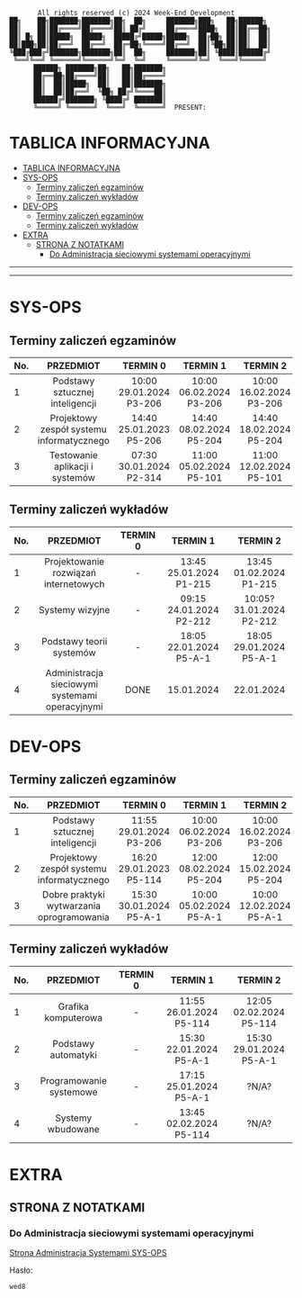 ```
       All rights reserved (c) 2024 Week-End Development
██╗    ██╗███████╗███████╗██╗  ██╗     ███████╗███╗   ██╗██████╗
██║    ██║██╔════╝██╔════╝██║ ██╔╝     ██╔════╝████╗  ██║██╔══██╗
██║ █╗ ██║█████╗  █████╗  █████╔╝█████╗█████╗  ██╔██╗ ██║██║  ██║
██║███╗██║██╔══╝  ██╔══╝  ██╔═██╗╚════╝██╔══╝  ██║╚██╗██║██║  ██║
╚███╔███╔╝███████╗███████╗██║  ██╗     ███████╗██║ ╚████║██████╔╝
 ╚══╝╚══╝ ╚══════╝╚══════╝╚═╝  ╚═╝     ╚══════╝╚═╝  ╚═══╝╚═════╝
      ██████╗ ███████╗██╗   ██╗███████╗
      ██╔══██╗██╔════╝██║   ██║██╔════╝
      ██║  ██║█████╗  ██║   ██║███████╗
      ██║  ██║██╔══╝  ╚██╗ ██╔╝╚════██║
      ██████╔╝███████╗ ╚████╔╝ ███████║
      ╚═════╝ ╚══════╝  ╚═══╝  ╚══════╝  PRESENT:
```
# TABLICA INFORMACYJNA
- [TABLICA INFORMACYJNA](#tablica-informacyjna)
- [SYS-OPS](#sys-ops)
  - [Terminy zaliczeń egzaminów](#terminy-zaliczeń-egzaminów)
  - [Terminy zaliczeń wykładów](#terminy-zaliczeń-wykładów)
- [DEV-OPS](#dev-ops)
  - [Terminy zaliczeń egzaminów](#terminy-zaliczeń-egzaminów-1)
  - [Terminy zaliczeń wykładów](#terminy-zaliczeń-wykładów-1)
- [EXTRA](#extra)
  - [STRONA Z NOTATKAMI](#strona-z-notatkami)
    - [Do Administracja sieciowymi systemami operacyjnymi](#do-administracja-sieciowymi-systemami-operacyjnymi)
---
---
# SYS-OPS
## Terminy zaliczeń egzaminów
| No. |                 PRZEDMIOT                 |        TERMIN 0         |        TERMIN 1         |        TERMIN 2         |
| --- | :---------------------------------------: | :---------------------: | :---------------------: | :---------------------: |
| 1   |      Podstawy sztucznej inteligencji      | 10:00 29.01.2024 P3-206 | 10:00 06.02.2024 P3-206 | 10:00 16.02.2024 P3-206 |
| 2   | Projektowy zespół systemu informatycznego | 14:40 25.01.2023 P5-206 | 14:40 08.02.2024 P5-204 | 14:40 18.02.2024 P5-204 |
| 3   |      Testowanie aplikacji i systemów      | 07:30 30.01.2024 P2-314 | 11:00 05.02.2024 P5-101 | 11:00 12.02.2024 P5-101 |
## Terminy zaliczeń wykładów
| No. |                    PRZEDMIOT                    | TERMIN 0 |        TERMIN 1         |         TERMIN 2         |
| --- | :---------------------------------------------: | :------: | :---------------------: | :----------------------: |
| 1   |      Projektowanie rozwiązań internetowych      |    -     | 13:45 25.01.2024 P1-215 | 13:45 01.02.2024 P1-215  |
| 2   |                 Systemy wizyjne                 |    -     | 09:15 24.01.2024 P2-212 | 10:05? 31.01.2024 P2-212 |
| 3   |            Podstawy teorii systemów             |    -     | 18:05 22.01.2024 P5-A-1 | 18:05 29.01.2024 P5-A-1  |
| 4   | Administracja sieciowymi systemami operacyjnymi |   DONE   |       15.01.2024        |        22.01.2024        |

# DEV-OPS
## Terminy zaliczeń egzaminów
| No. |                 PRZEDMIOT                 |        TERMIN 0         |        TERMIN 1         |        TERMIN 2         |
| --- | :---------------------------------------: | :---------------------: | :---------------------: | :---------------------: |
| 1   |      Podstawy sztucznej inteligencji      | 11:55 29.01.2024 P3-206 | 10:00 06.02.2024 P3-206 | 10:00 16.02.2024 P3-206 |
| 2   | Projektowy zespół systemu informatycznego | 16:20 29.01.2023 P5-114 | 12:00 08.02.2024 P5-204 | 12:00 15.02.2024 P5-204 |
| 3   | Dobre praktyki wytwarzania oprogramowania | 15:30 30.01.2024 P5-A-1 | 10:00 05.02.2024 P5-A-1 | 10:00 12.02.2024 P5-A-1 |
## Terminy zaliczeń wykładów
| No. |        PRZEDMIOT        | TERMIN 0 |        TERMIN 1         |        TERMIN 2         |
| --- | :---------------------: | :------: | :---------------------: | :---------------------: |
| 1   |   Grafika komputerowa   |    -     | 11:55 26.01.2024 P5-114 | 12:05 02.02.2024 P5-114 |
| 2   |   Podstawy automatyki   |    -     | 15:30 22.01.2024 P5-A-1 | 15:30 29.01.2024 P5-A-1 |
| 3   | Programowanie systemowe |    -     | 17:15 25.01.2024 P5-A-1 |          ?N/A?          |
| 4   |    Systemy wbudowane    |    -     | 13:45 02.02.2024 P5-114 |          ?N/A?          |

# EXTRA
## STRONA Z NOTATKAMI
### Do Administracja sieciowymi systemami operacyjnymi
[Strona Administracja Systemami SYS-OPS](https://week-end-development.github.io/WED/sys-ops.html)

Hasło:
```txt
wed8
```